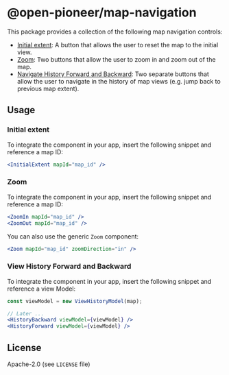 # @open-pioneer/map-navigation

This package provides a collection of the following map navigation controls:

-   [Initial extent](#initial-extent): A button that allows the user to reset the map to the initial view.
-   [Zoom](#zoom): Two buttons that allow the user to zoom in and zoom out of the map.
-   [Navigate History Forward and Backward](#navigate-history-forward-and-backward): Two separate buttons that allow the user to navigate in the history of map views (e.g. jump back to previous map extent).

## Usage

### Initial extent

To integrate the component in your app, insert the following snippet and reference a map ID:

```jsx
<InitialExtent mapId="map_id" />
```

### Zoom

To integrate the component in your app, insert the following snippet and reference a map ID:

```jsx
<ZoomIn mapId="map_id" />
<ZoomOut mapId="map_id" />
```

You can also use the generic `Zoom` component:

```jsx
<Zoom mapId="map_id" zoomDirection="in" />
```

### View History Forward and Backward

To integrate the component in your app, insert the following snippet and reference a view Model:

```jsx
const viewModel = new ViewHistoryModel(map);

// Later ...
<HistoryBackward viewModel={viewModel} />
<HistoryForward viewModel={viewModel} />
```

## License

Apache-2.0 (see `LICENSE` file)
